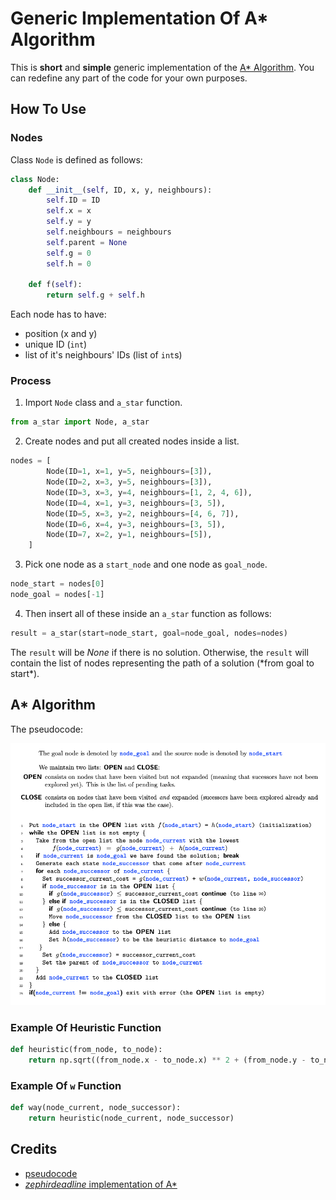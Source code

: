 # Generic Implementation Of A* Algorithm

This is **short** and **simple** generic implementation of the [A* Algorithm](https://en.wikipedia.org/wiki/A*_search_algorithm).
You can redefine any part of the code for your own purposes.

## How To Use

### Nodes

Class `Node` is defined as follows:

```python
class Node:
    def __init__(self, ID, x, y, neighbours):
        self.ID = ID
        self.x = x
        self.y = y
        self.neighbours = neighbours
        self.parent = None
        self.g = 0
        self.h = 0

    def f(self):
        return self.g + self.h
```

Each node has to have:

- position (x and y)
- unique ID (`int`)
- list of it's neighbours' IDs (list of `int`s)

### Process

1. Import `Node` class and `a_star` function.
```python
from a_star import Node, a_star
```
2. Create nodes and put all created nodes inside a list.
```python
nodes = [
        Node(ID=1, x=1, y=5, neighbours=[3]),
        Node(ID=2, x=3, y=5, neighbours=[3]),
        Node(ID=3, x=3, y=4, neighbours=[1, 2, 4, 6]),
        Node(ID=4, x=1, y=3, neighbours=[3, 5]),
        Node(ID=5, x=3, y=2, neighbours=[4, 6, 7]),
        Node(ID=6, x=4, y=3, neighbours=[3, 5]),
        Node(ID=7, x=2, y=1, neighbours=[5]),
    ]
```
3. Pick one node as a `start_node` and one node as `goal_node`.
```python
node_start = nodes[0]
node_goal = nodes[-1]
```
4. Then insert all of these inside an `a_star` function as follows:
```python
result = a_star(start=node_start, goal=node_goal, nodes=nodes)
```
The `result` will be *None* if there is no solution.
Otherwise, the `result` will contain the list of nodes
representing the path of a solution (\*from goal to start\*).

## A* Algorithm

The pseudocode:

![A star](static/a_star_pseudocode.png)

### Example Of Heuristic Function

```python
def heuristic(from_node, to_node):
    return np.sqrt((from_node.x - to_node.x) ** 2 + (from_node.y - to_node.y) ** 2)
```

### Example Of `w` Function

```python
def way(node_current, node_successor):
    return heuristic(node_current, node_successor)
```

## Credits

- [pseudocode](https://mat.uab.cat/~alseda/MasterOpt/AStar-Algorithm.pdf)
- [*zephirdeadline* implementation of A*](https://github.com/zephirdeadline/astar_python)

